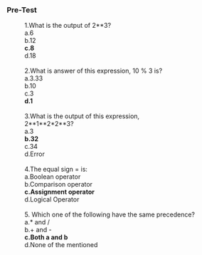 ### <b>Pre-Test</b>
<dd>1.What is the output of 2**3?<br>
a.6<br>
b.12<br>
<b>c.8</b><br>
d.18<br></dd><br>
<dd>2.What is answer of this expression, 10 % 3 is?<br>
a.3.33<br>
b.10<br>
c.3<br>
<b>d.1</b><br></dd><br>
<dd>3.What is the output of this expression,<br>
2**1**2*2**3?<br>
a.3<br>
<b>b.32</b><br>
c.34<br>
d.Error<br></dd><br>
<dd>4.The equal sign = is:<br>
a.Boolean operator<br>
b.Comparison operator<br>
<b>c.Assignment operator</b><br>
d.Logical Operator<br></dd><br>
<dd>5. Which one of the following have the same
precedence?<br>
a.* and /<br>
b.+ and -<br>
<b>c.Both a and b</b><br>
d.None of the mentioned<br></dd><br>